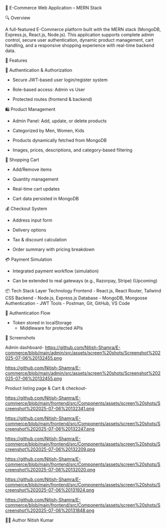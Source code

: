 🛒 E-Commerce Web Application – MERN Stack


🔍 Overview


A full-featured E-Commerce platform built with the MERN stack (MongoDB, Express.js, React.js, Node.js). This application supports complete admin control, secure user authentication, dynamic product management, cart handling, and a responsive shopping experience with real-time backend data.

🚀 Features

👤 Authentication & Authorization

- Secure JWT-based user login/register system

- Role-based access: Admin vs User

- Protected routes (frontend & backend)

🛍️ Product Management

- Admin Panel: Add, update, or delete products

- Categorized by Men, Women, Kids

- Products dynamically fetched from MongoDB

- Images, prices, descriptions, and category-based filtering

🛒 Shopping Cart

- Add/Remove items

 - Quantity management

- Real-time cart updates

- Cart data persisted in MongoDB

💰 Checkout System

- Address input form

- Delivery options

- Tax & discount calculation

- Order summary with pricing breakdown

💳 Payment Simulation
- Integrated payment workflow (simulation)

- Can be extended to real gateways (e.g., Razorpay, Stripe) (Upcoming)

📦 Tech Stack
Layer	Technology
Frontend -	React.js, React Router, Tailwind CSS
Backend -	Node.js, Express.js
Database -	MongoDB, Mongoose
Authentication -	JWT
Tools -	Postman, Git, GitHub, VS Code

🔐 Authentication Flow

- Token stored in localStorage
  - Middleware for protected APIs

📸 Screenshots 

Admin dashboard- 
 https://github.com/Nitish-Shamra/E-commerce/blob/main/admin/src/assets/screen%20shots/Screenshot%202025-07-06%20132455.png
 
 https://github.com/Nitish-Shamra/E-commerce/blob/main/admin/src/assets/screen%20shots/Screenshot%202025-07-06%20132455.png

Product listing page & Cart & checkout-
    
https://github.com/Nitish-Shamra/E-commerce/blob/main/frontend/src/Components/assets/screen%20shots/Screenshot%202025-07-06%20132341.png

https://github.com/Nitish-Shamra/E-commerce/blob/main/frontend/src/Components/assets/screen%20shots/Screenshot%202025-07-06%20132247.png

https://github.com/Nitish-Shamra/E-commerce/blob/main/frontend/src/Components/assets/screen%20shots/Screenshot%202025-07-06%20132209.png


https://github.com/Nitish-Shamra/E-commerce/blob/main/frontend/src/Components/assets/screen%20shots/Screenshot%202025-07-06%20132020.png

https://github.com/Nitish-Shamra/E-commerce/blob/main/frontend/src/Components/assets/screen%20shots/Screenshot%202025-07-06%20131924.png


https://github.com/Nitish-Shamra/E-commerce/blob/main/frontend/src/Components/assets/screen%20shots/Screenshot%202025-07-06%20131848.png


🙋‍♂️ Author
Nitish Kumar
